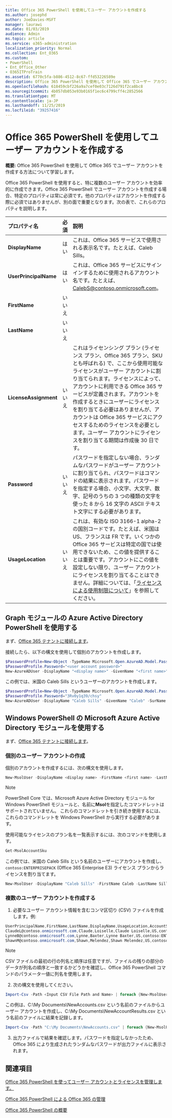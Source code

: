 ```yaml
---
title: Office 365 PowerShell を使用してユーザー アカウントを作成する
ms.author: josephd
author: JoeDavies-MSFT
manager: laurawi
ms.date: 01/03/2019
audience: Admin
ms.topic: article
ms.service: o365-administration
localization_priority: Normal
ms.collection: Ent_O365
ms.custom:
- PowerShell
- Ent_Office_Other
- O365ITProTrain
ms.assetid: 6770c5fa-b886-4512-8c67-ffd53226589e
description: Office 365 PowerShell を使用して Office 365 でユーザー アカウントを作成する方法について学習します。
ms.openlocfilehash: 618459cbf226a9a7cef0e03c7126d791f2ca8bc8
ms.sourcegitcommit: 4b057db053e93b0165f1ec6c4799cff4c2852566
ms.translationtype: MT
ms.contentlocale: ja-JP
ms.lasthandoff: 11/25/2019
ms.locfileid: "39257416"
---
```

# <a name="create-user-accounts-with-office-365-powershell"></a>Office 365 PowerShell を使用してユーザー アカウントを作成する

**概要:** Office 365 PowerShell を使用して Office 365 でユーザー アカウントを作成する方法について学習します。
  
Office 365 PowerShell を使用すると、特に複数のユーザー アカウントを効率的に作成できます。Office 365 PowerShell でユーザー アカウントを作成する場合、特定のプロパティは常に必須です。他のプロパティはアカウントを作成する際に必須ではありませんが、別の面で重要となります。次の表で、これらのプロパティを説明します。
  
|**プロパティ名**|**必須**|**説明**|
|:-----|:-----|:-----|
|**DisplayName** <br/> |はい  <br/> |これは、Office 365 サービスで使用される表示名です。たとえば、Caleb Sills。  <br/> |
|**UserPrincipalName** <br/> |はい  <br/> |これは、Office 365 サービスにサインインするために使用されるアカウント名です。たとえば、CalebS@contoso.onmicrosoft.com。  <br/> |
|**FirstName** <br/> |いいえ  <br/> ||
|**LastName** <br/> |いいえ  <br/> ||
|**LicenseAssignment** <br/> |いいえ  <br/> |これはライセンシング プラン (ライセンス プラン、Office 365 プラン、SKU とも呼ばれる) で、ここから使用可能なライセンスがユーザー アカウントに割り当てられます。ライセンスによって、アカウントに利用できる Office 365 サービスが定義されます。アカウントを作成するときにユーザーにライセンスを割り当てる必要はありませんが、アカウントは Office 365 サービスにアクセスするためのライセンスを必要とします。ユーザー アカウントにライセンスを割り当てる期間は作成後 30 日です。 |
|**Password** <br/> |いいえ  <br/> | パスワードを指定しない場合、ランダムなパスワードがユーザー アカウントに割り当てられ、パスワードはコマンドの結果に表示されます。パスワードを指定する場合、小文字、大文字、数字、記号のうちの 3 つの種類の文字を使った 8 から 16 文字の ASCII テキスト文字にする必要があります。 <br/> |
|**UsageLocation** <br/> |いいえ  <br/> |これは、有効な ISO 3166-1 alpha-2 の国別コードです。たとえば、米国は US、フランスは FR です。いくつかの Office 365 サービスは特定の国では使用できないため、この値を提供することは重要です。アカウントにこの値を設定しない限り、ユーザー アカウントにライセンスを割り当てることはできません。詳細については、「[ライセンスによる使用制限について](https://go.microsoft.com/fwlink/p/?LinkId=691730)」を参照してください。<br/> |
   

## <a name="use-the-azure-active-directory-powershell-for-graph-module"></a>Graph モジュールの Azure Active Directory PowerShell を使用する

まず、[Office 365 テナントに接続します](connect-to-office-365-powershell.md#connect-with-the-azure-active-directory-powershell-for-graph-module)。

接続したら、以下の構文を使用して個別のアカウントを作成します。
  
```powershell
$PasswordProfile=New-Object -TypeName Microsoft.Open.AzureAD.Model.PasswordProfile
$PasswordProfile.Password="<user account password>"
New-AzureADUser -DisplayName "<display name>" -GivenName "<first name>" -SurName "<last name>" -UserPrincipalName <sign-in name> -UsageLocation <ISO 3166-1 alpha-2 country code> -MailNickName <mailbox name> -PasswordProfile $PasswordProfile -AccountEnabled $true
```

この例では、米国の Caleb Sills というユーザーのアカウントを作成します。
  
```powershell
$PasswordProfile=New-Object -TypeName Microsoft.Open.AzureAD.Model.PasswordProfile
$PasswordProfile.Password="3Rv0y1q39/chsy"
New-AzureADUser -DisplayName "Caleb Sills" -GivenName "Caleb" -SurName "Sills" -UserPrincipalName calebs@contoso.onmicrosoft.com -UsageLocation US -MailNickName calebs -PasswordProfile $PasswordProfile -AccountEnabled $true
```

## <a name="use-the-microsoft-azure-active-directory-module-for-windows-powershell"></a>Windows PowerShell の Microsoft Azure Active Directory モジュールを使用する

まず、[Office 365 テナントに接続します](connect-to-office-365-powershell.md#connect-with-the-microsoft-azure-active-directory-module-for-windows-powershell)。

### <a name="create-an-individual-user-account"></a>個別のユーザー アカウントの作成

個別のアカウントを作成するには、次の構文を使用します。
  
```powershell
New-MsolUser -DisplayName <display name> -FirstName <first name> -LastName <last name> -UserPrincipalName <sign-in name> -UsageLocation <ISO 3166-1 alpha-2 country code> -LicenseAssignment <licensing plan name> [-Password <Password>]
```

>[!Note]
>PowerShell Core では、Microsoft Azure Active Directory モジュール for Windows PowerShell モジュールと、名前に**Msol**を指定したコマンドレットはサポートされていません。 これらのコマンドレットを引き続き使用するには、これらのコマンドレットを Windows PowerShell から実行する必要があります。
>

使用可能なライセンスのプラン名を一覧表示するには、次のコマンドを使用します。

````powershell
Get-MsolAccountSku
````

この例では、米国の Caleb Sills という名前のユーザーにアカウントを作成し、 `contoso:ENTERPRISEPACK` (Office 365 Enterprise E3) ライセンス プランからライセンスを割り当てます。
  
```powershell
New-MsolUser -DisplayName "Caleb Sills" -FirstName Caleb -LastName Sills -UserPrincipalName calebs@contoso.onmicrosoft.com -UsageLocation US -LicenseAssignment contoso:ENTERPRISEPACK
```

### <a name="create-multiple-user-accounts"></a>複数のユーザー アカウントを作成する

1. 必要なユーザー アカウント情報を含むコンマ区切り (CSV) ファイルを作成します。例:
    
  ```powershell
  UserPrincipalName,FirstName,LastName,DisplayName,UsageLocation,AccountSkuId
  ClaudeL@contoso.onmicrosoft.com,Claude,Loiselle,Claude Loiselle,US,contoso:ENTERPRISEPACK
  LynneB@contoso.onmicrosoft.com,Lynne,Baxter,Lynne Baxter,US,contoso:ENTERPRISEPACK
  ShawnM@contoso.onmicrosoft.com,Shawn,Melendez,Shawn Melendez,US,contoso:ENTERPRISEPACK
  ```

 > [!NOTE]
>CSV ファイルの最初の行の列名と順序は任意ですが、ファイルの残りの部分のデータが列名の順序と一致するかどうかを確認し、Office 365 PowerShell コマンドのパラメーター値に列名を使用します。
    
2. 次の構文を使用してください。
    
  ```powershell
  Import-Csv -Path <Input CSV File Path and Name> | foreach {New-MsolUser -DisplayName $_.DisplayName -FirstName $_.FirstName -LastName $_.LastName -UserPrincipalName $_.UserPrincipalName -UsageLocation $_.UsageLocation -LicenseAssignment $_.AccountSkuId [-Password $_.Password]} | Export-Csv -Path <Output CSV File Path and Name>
  ```

この例は、C:\My Documents\NewAccounts.csv という名前のファイルからユーザー アカウントを作成し、C:\My Documents\NewAccountResults.csv という名前のファイルに結果を記録します。
    
  ```powershell
  Import-Csv -Path "C:\My Documents\NewAccounts.csv" | foreach {New-MsolUser -DisplayName $_.DisplayName -FirstName $_.FirstName -LastName $_.LastName -UserPrincipalName $_.UserPrincipalName -UsageLocation $_.UsageLocation -LicenseAssignment $_.AccountSkuId} | Export-Csv -Path "C:\My Documents\NewAccountResults.csv"
  ```

3. 出力ファイルで結果を確認します。パスワードを指定しなかったため、Office 365 により生成されたランダムなパスワードが出力ファイルに表示されます。
    
## <a name="see-also"></a>関連項目

[Office 365 PowerShell を使ってユーザー アカウントとライセンスを管理します。](manage-user-accounts-and-licenses-with-office-365-powershell.md)
  
[Office 365 PowerShell による Office 365 の管理](manage-office-365-with-office-365-powershell.md)
  
[Office 365 PowerShell の概要](getting-started-with-office-365-powershell.md)
